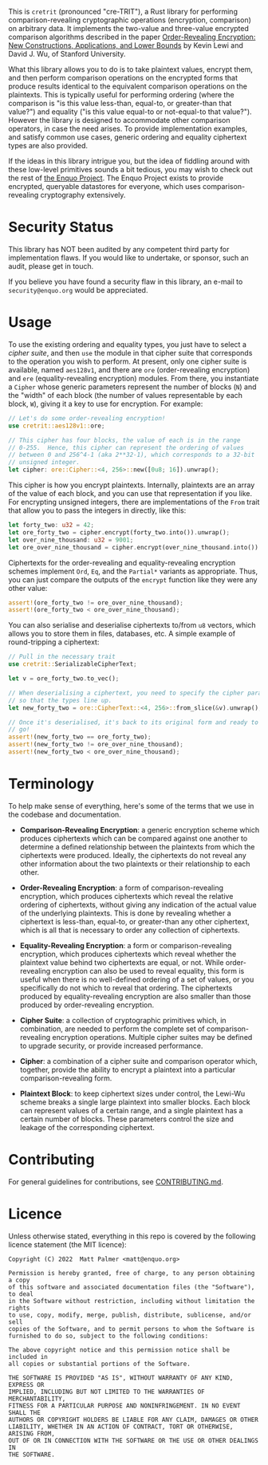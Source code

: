 This is `cretrit` (pronounced "cre-TRIT"), a Rust library for performing comparison-revealing cryptographic operations (encryption, comparison) on arbitrary data.
It implements the two-value and three-value encrypted comparison algorithms described in the paper [Order-Revealing Encryption: New Constructions, Applications, and Lower Bounds](https://eprint.iacr.org/2016/612.pdf) by Kevin Lewi and David J. Wu, of Stanford University.

What this library allows you to do is to take plaintext values, encrypt them, and then perform comparison operations on the encrypted forms that produce results identical to the equivalent comparison operations on the plaintexts.
This is typically useful for performing ordering (where the comparison is "is this value less-than, equal-to, or greater-than that value?") and equality ("is this value equal-to or not-equal-to that value?").
However the library is designed to accommodate other comparison operators, in case the need arises.
To provide implementation examples, and satisfy common use cases, generic ordering and equality ciphertext types are also provided.

If the ideas in this library intrigue you, but the idea of fiddling around with these low-level primitives sounds a bit tedious, you may wish to check out the rest of [the Enquo Project](https://enquo.org).
The Enquo Project exists to provide encrypted, queryable datastores for everyone, which uses comparison-revealing cryptography extensively.


# Security Status

This library has NOT been audited by any competent third party for implementation flaws.
If you would like to undertake, or sponsor, such an audit, please get in touch.

If you believe you have found a security flaw in this library, an e-mail to `security@enquo.org` would be appreciated.





# Usage

To use the existing ordering and equality types, you just have to select a *cipher suite*, and then `use` the module in that cipher suite that corresponds to the operation you wish to perform.
At present, only one cipher suite is available, named `aes128v1`, and there are `ore` (order-revealing encryption) and `ere` (equality-revealing encryption) modules.
From there, you instantiate a `Cipher` whose generic parameters represent the number of blocks (`N`) and the "width" of each block (the number of values representable by each block, `W`), giving it a key to use for encryption.
For example:

```rust
// Let's do some order-revealing encryption!
use cretrit::aes128v1::ore;

// This cipher has four blocks, the value of each is in the range
// 0-255.  Hence, this cipher can represent the ordering of values
// between 0 and 256^4-1 (aka 2**32-1), which corresponds to a 32-bit
// unsigned integer.
let cipher: ore::Cipher::<4, 256>::new([0u8; 16]).unwrap();
```

This cipher is how you encrypt plaintexts.
Internally, plaintexts are an array of the value of each block, and you can use that representation if you like.
For encrypting unsigned integers, there are implementations of the `From` trait that allow you to pass the integers in directly, like this:

```rust
let forty_two: u32 = 42;
let ore_forty_two = cipher.encrypt(forty_two.into()).unwrap();
let over_nine_thousand: u32 = 9001;
let ore_over_nine_thousand = cipher.encrypt(over_nine_thousand.into()).unwrap();
```

Ciphertexts for the order-revealing and equality-revealing encryption schemes implement `Ord`, `Eq`, and the `Partial*` variants as appropriate.
Thus, you can just compare the outputs of the `encrypt` function like they were any other value:

```rust
assert!(ore_forty_two != ore_over_nine_thousand);
assert!(ore_forty_two < ore_over_nine_thousand);
```

You can also serialise and deserialise ciphertexts to/from `u8` vectors, which allows you to store them in files, databases, etc.
A simple example of round-tripping a ciphertext:

```rust
// Pull in the necessary trait
use cretrit::SerializableCipherText;

let v = ore_forty_two.to_vec();

// When deserialising a ciphertext, you need to specify the cipher parameters
// so that the types line up.
let new_forty_two = ore::CipherText::<4, 256>::from_slice(&v).unwrap();

// Once it's deserialised, it's back to its original form and ready to
// go!
assert!(new_forty_two == ore_forty_two);
assert!(new_forty_two != ore_over_nine_thousand);
assert!(new_forty_two < ore_over_nine_thousand);
```


# Terminology

To help make sense of everything, here's some of the terms that we use in the codebase and documentation.

* **Comparison-Revealing Encryption**: a generic encryption scheme which produces ciphertexts which can be compared against one another to determine a defined relationship between the plaintexts from which the ciphertexts were produced.
  Ideally, the ciphertexts do not reveal any other information about the two plaintexts or their relationship to each other.

* **Order-Revealing Encryption**: a form of comparison-revealing encryption, which produces ciphertexts which reveal the relative ordering of ciphertexts, without giving any indication of the actual value of the underlying plaintexts.
  This is done by revealing whether a ciphertext is less-than, equal-to, or greater-than any other ciphertext, which is all that is necessary to order any collection of ciphertexts.

* **Equality-Revealing Encryption**: a form or comparison-revealing encryption, which produces ciphertexts which reveal whether the plaintext value behind two ciphertexts are equal, or not.
  While order-revealing encryption can also be used to reveal equality, this form is useful when there is no well-defined ordering of a set of values, or you specifically do not which to reveal that ordering.
  The ciphertexts produced by equality-revealing encryption are also smaller than those produced by order-revealing encryption.

* **Cipher Suite**: a collection of cryptographic primitives which, in combination, are needed to perform the complete set of comparison-revealing encryption operations.
  Multiple cipher suites may be defined to upgrade security, or provide increased performance.

* **Cipher**: a combination of a cipher suite and comparison operator which, together, provide the ability to encrypt a plaintext into a particular comparison-revealing form.

* **Plaintext Block**: to keep ciphertext sizes under control, the Lewi-Wu scheme breaks a single large plaintext into smaller blocks.
  Each block can represent values of a certain range, and a single plaintext has a certain number of blocks.
  These parameters control the size and leakage of the corresponding ciphertext.


# Contributing

For general guidelines for contributions, see [CONTRIBUTING.md](CONTRIBUTING.md).


# Licence

Unless otherwise stated, everything in this repo is covered by the following
licence statement (the MIT licence):

    Copyright (C) 2022  Matt Palmer <matt@enquo.org>

    Permission is hereby granted, free of charge, to any person obtaining a copy
    of this software and associated documentation files (the "Software"), to deal
    in the Software without restriction, including without limitation the rights
    to use, copy, modify, merge, publish, distribute, sublicense, and/or sell
    copies of the Software, and to permit persons to whom the Software is
    furnished to do so, subject to the following conditions:

    The above copyright notice and this permission notice shall be included in
    all copies or substantial portions of the Software.

    THE SOFTWARE IS PROVIDED "AS IS", WITHOUT WARRANTY OF ANY KIND, EXPRESS OR
    IMPLIED, INCLUDING BUT NOT LIMITED TO THE WARRANTIES OF MERCHANTABILITY,
    FITNESS FOR A PARTICULAR PURPOSE AND NONINFRINGEMENT. IN NO EVENT SHALL THE
    AUTHORS OR COPYRIGHT HOLDERS BE LIABLE FOR ANY CLAIM, DAMAGES OR OTHER
    LIABILITY, WHETHER IN AN ACTION OF CONTRACT, TORT OR OTHERWISE, ARISING FROM,
    OUT OF OR IN CONNECTION WITH THE SOFTWARE OR THE USE OR OTHER DEALINGS IN
    THE SOFTWARE.
